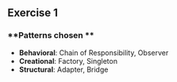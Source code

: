 ## Exercise 1

### **Patterns chosen **
- **Behavioral**: Chain of Responsibility, Observer
- **Creational**: Factory, Singleton
- **Structural**: Adapter, Bridge

